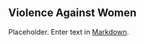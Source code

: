 ## Violence Against Women

Placeholder. Enter text in [Markdown](http://daringfireball.net/projects/markdown/).